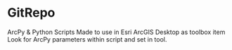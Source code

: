 # GitRepo
ArcPy &amp; Python Scripts
Made to use in Esri ArcGIS Desktop as toolbox item
Look for ArcPy parameters within script and set in tool.
